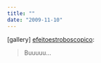 ```yaml
---
title: ""
date: "2009-11-10"
---
```


\[gallery\] [efeitoestroboscopico](http://efeitoestroboscopico.tumblr.com/post/236312346/buuuuu):

> Buuuuu…
